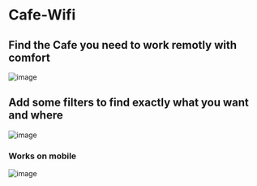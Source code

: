 # Cafe-Wifi

## Find the Cafe you need to work remotly with comfort
![image](https://user-images.githubusercontent.com/59417659/188675356-2aa3c74d-278b-44ad-8857-a1ff264cfe60.png)

## Add some filters to find exactly what you want and where
![image](https://user-images.githubusercontent.com/59417659/188675530-747b9c1f-ad3d-4983-b730-e1af03e76406.png)

### Works on mobile
![image](https://user-images.githubusercontent.com/59417659/188675907-5230abc6-c4f7-4ac1-87bc-ed7e8cbf26df.png)

